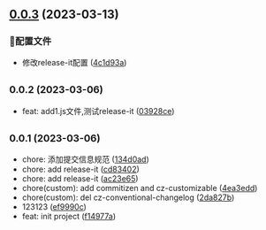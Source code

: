 

## [0.0.3](https://gitee.com/bi_1773587692/demo-commit/compare/0.0.2...0.0.3) (2023-03-13)


### 🔧配置文件

* 修改release-it配置 ([4c1d93a](https://gitee.com/bi_1773587692/demo-commit/commit/4c1d93a787fc0573864e49c4c22f19c9e3b6c001))

## <small>0.0.2 (2023-03-06)</small>

* feat: add1.js文件,测试release-it ([03928ce](https://gitee.com/bi_1773587692/demo-commit/commits/03928ce))

## <small>0.0.1 (2023-03-06)</small>

* chore: 添加提交信息规范 ([134d0ad](https://gitee.com/bi_1773587692/demo-commit/commits/134d0ad))
* chore: add release-it ([cd83402](https://gitee.com/bi_1773587692/demo-commit/commits/cd83402))
* chore: add release-it ([ac23e65](https://gitee.com/bi_1773587692/demo-commit/commits/ac23e65))
* chore(custom): add commitizen and cz-customizable ([4ea3edd](https://gitee.com/bi_1773587692/demo-commit/commits/4ea3edd))
* chore(custom): del cz-conventional-changelog ([2da827b](https://gitee.com/bi_1773587692/demo-commit/commits/2da827b))
* 123123 ([ef9990c](https://gitee.com/bi_1773587692/demo-commit/commits/ef9990c))
* feat: init project ([f14977a](https://gitee.com/bi_1773587692/demo-commit/commits/f14977a))